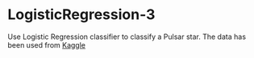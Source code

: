 # LogisticRegression-3
Use Logistic Regression classifier to classify a Pulsar star. The data has been used from [Kaggle](https://www.kaggle.com/pavanraj159/predicting-a-pulsar-star)
